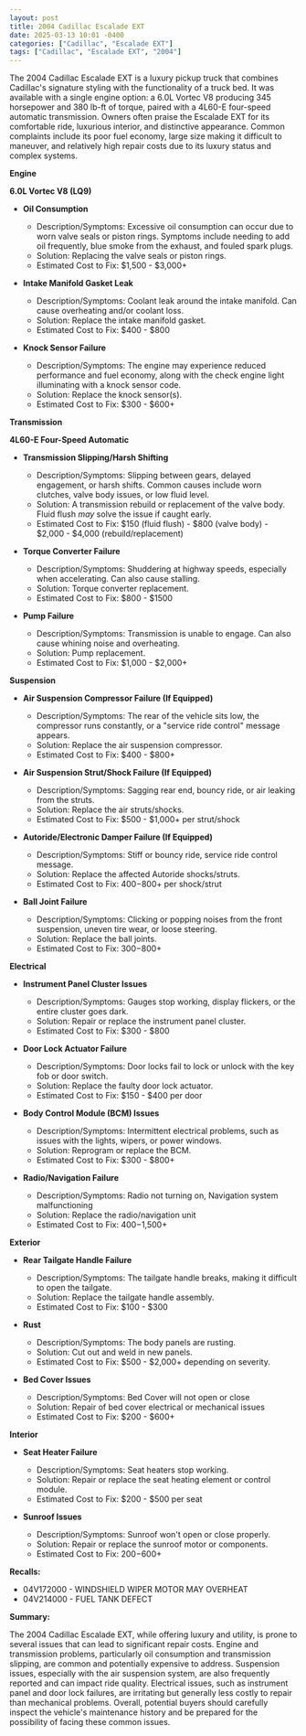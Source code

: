 ```yaml
---
layout: post
title: 2004 Cadillac Escalade EXT
date: 2025-03-13 10:01 -0400
categories: ["Cadillac", "Escalade EXT"]
tags: ["Cadillac", "Escalade EXT", "2004"]
---
```

The 2004 Cadillac Escalade EXT is a luxury pickup truck that combines Cadillac's signature styling with the functionality of a truck bed. It was available with a single engine option: a 6.0L Vortec V8 producing 345 horsepower and 380 lb-ft of torque, paired with a 4L60-E four-speed automatic transmission. Owners often praise the Escalade EXT for its comfortable ride, luxurious interior, and distinctive appearance. Common complaints include its poor fuel economy, large size making it difficult to maneuver, and relatively high repair costs due to its luxury status and complex systems.

**Engine**

**6.0L Vortec V8 (LQ9)**

*   **Oil Consumption**
    *   Description/Symptoms: Excessive oil consumption can occur due to worn valve seals or piston rings. Symptoms include needing to add oil frequently, blue smoke from the exhaust, and fouled spark plugs.
    *   Solution: Replacing the valve seals or piston rings.
    *   Estimated Cost to Fix: $1,500 - $3,000+

*   **Intake Manifold Gasket Leak**
    *   Description/Symptoms: Coolant leak around the intake manifold. Can cause overheating and/or coolant loss.
    *   Solution: Replace the intake manifold gasket.
    *   Estimated Cost to Fix: $400 - $800

*   **Knock Sensor Failure**
    *   Description/Symptoms: The engine may experience reduced performance and fuel economy, along with the check engine light illuminating with a knock sensor code.
    *   Solution: Replace the knock sensor(s).
    *   Estimated Cost to Fix: $300 - $600+

**Transmission**

**4L60-E Four-Speed Automatic**

*   **Transmission Slipping/Harsh Shifting**
    *   Description/Symptoms: Slipping between gears, delayed engagement, or harsh shifts. Common causes include worn clutches, valve body issues, or low fluid level.
    *   Solution: A transmission rebuild or replacement of the valve body. Fluid flush *may* solve the issue if caught early.
    *   Estimated Cost to Fix: $150 (fluid flush) - $800 (valve body) - $2,000 - $4,000 (rebuild/replacement)

*   **Torque Converter Failure**
    *   Description/Symptoms: Shuddering at highway speeds, especially when accelerating. Can also cause stalling.
    *   Solution: Torque converter replacement.
    *   Estimated Cost to Fix: $800 - $1500

* **Pump Failure**
    * Description/Symptoms: Transmission is unable to engage. Can also cause whining noise and overheating.
    * Solution: Pump replacement.
    * Estimated Cost to Fix: $1,000 - $2,000+

**Suspension**

*   **Air Suspension Compressor Failure (If Equipped)**
    *   Description/Symptoms: The rear of the vehicle sits low, the compressor runs constantly, or a "service ride control" message appears.
    *   Solution: Replace the air suspension compressor.
    *   Estimated Cost to Fix: $400 - $800+

*   **Air Suspension Strut/Shock Failure (If Equipped)**
    *   Description/Symptoms: Sagging rear end, bouncy ride, or air leaking from the struts.
    *   Solution: Replace the air struts/shocks.
    *   Estimated Cost to Fix: $500 - $1,000+ per strut/shock

*   **Autoride/Electronic Damper Failure (If Equipped)**
    *   Description/Symptoms: Stiff or bouncy ride, service ride control message.
    *   Solution: Replace the affected Autoride shocks/struts.
    *   Estimated Cost to Fix: $400-$800+ per shock/strut

*   **Ball Joint Failure**
    * Description/Symptoms: Clicking or popping noises from the front suspension, uneven tire wear, or loose steering.
    * Solution: Replace the ball joints.
    * Estimated Cost to Fix: $300-$800+

**Electrical**

*   **Instrument Panel Cluster Issues**
    *   Description/Symptoms: Gauges stop working, display flickers, or the entire cluster goes dark.
    *   Solution: Repair or replace the instrument panel cluster.
    *   Estimated Cost to Fix: $300 - $800

*   **Door Lock Actuator Failure**
    *   Description/Symptoms: Door locks fail to lock or unlock with the key fob or door switch.
    *   Solution: Replace the faulty door lock actuator.
    *   Estimated Cost to Fix: $150 - $400 per door

*   **Body Control Module (BCM) Issues**
    *   Description/Symptoms: Intermittent electrical problems, such as issues with the lights, wipers, or power windows.
    *   Solution: Reprogram or replace the BCM.
    *   Estimated Cost to Fix: $300 - $800+

* **Radio/Navigation Failure**
    * Description/Symptoms: Radio not turning on, Navigation system malfunctioning
    * Solution: Replace the radio/navigation unit
    * Estimated Cost to Fix: $400-$1,500+

**Exterior**

*   **Rear Tailgate Handle Failure**
    *   Description/Symptoms: The tailgate handle breaks, making it difficult to open the tailgate.
    *   Solution: Replace the tailgate handle assembly.
    *   Estimated Cost to Fix: $100 - $300

*   **Rust**
    *   Description/Symptoms: The body panels are rusting.
    *   Solution: Cut out and weld in new panels.
    *   Estimated Cost to Fix: $500 - $2,000+ depending on severity.

*   **Bed Cover Issues**
    * Description/Symptoms: Bed Cover will not open or close
    * Solution: Repair of bed cover electrical or mechanical issues
    * Estimated Cost to Fix: $200 - $600+

**Interior**

*   **Seat Heater Failure**
    *   Description/Symptoms: Seat heaters stop working.
    *   Solution: Repair or replace the seat heating element or control module.
    *   Estimated Cost to Fix: $200 - $500 per seat

*   **Sunroof Issues**
    * Description/Symptoms: Sunroof won't open or close properly.
    * Solution: Repair or replace the sunroof motor or components.
    * Estimated Cost to Fix: $200-$600+

**Recalls:**

* 04V172000 - WINDSHIELD WIPER MOTOR MAY OVERHEAT
* 04V214000 - FUEL TANK DEFECT

**Summary:**

The 2004 Cadillac Escalade EXT, while offering luxury and utility, is prone to several issues that can lead to significant repair costs. Engine and transmission problems, particularly oil consumption and transmission slipping, are common and potentially expensive to address. Suspension issues, especially with the air suspension system, are also frequently reported and can impact ride quality. Electrical issues, such as instrument panel and door lock failures, are irritating but generally less costly to repair than mechanical problems. Overall, potential buyers should carefully inspect the vehicle's maintenance history and be prepared for the possibility of facing these common issues.

